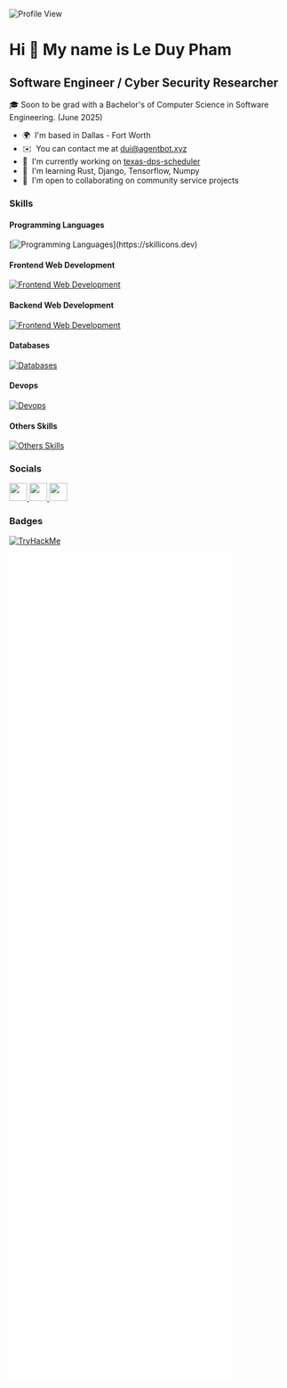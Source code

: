 ![Profile View](https://komarev.com/ghpvc/?username=phamleduy04&style=flat-square)

Hi 👋 My name is Le Duy Pham
============================
Software Engineer / Cyber Security Researcher
------------------------------------------------
🎓 Soon to be grad with a Bachelor's of Computer Science in Software Engineering. (June 2025)

* 🌍  I'm based in Dallas - Fort Worth
* ✉️  You can contact me at [dui@agentbot.xyz](mailto:dui@agentbot.xyz)
* 🚀  I'm currently working on [texas-dps-scheduler](http://github.com/phamleduy04/texas-dps-scheduler)
* 🧠  I'm learning Rust, Django, Tensorflow, Numpy
* 🤝  I'm open to collaborating on community service projects

### Skills

#### Programming Languages
[![Programming Languages](https://skillicons.dev/icons?i=js,ts,py,cpp,cs,c,nodejs,java,)](https://skillicons.dev)

#### Frontend Web Development
[![Frontend Web Development](https://skillicons.dev/icons?i=html,css,scss,react,next,jquery,tailwind,bootstrap,vite,mui)](https://skillicons.dev)

#### Backend Web Development
[![Frontend Web Development](https://skillicons.dev/icons?i=express,nest,django,spring,fastapi)](https://skillicons.dev)

#### Databases
[![Databases](https://skillicons.dev/icons?i=mysql,postgres,mongodb,mysql,redis,supabase,prisma)](https://skillicons.dev)

#### Devops
[![Devops](https://skillicons.dev/icons?i=docker,linux,aws,gcp,azure,cloudflare,postman,markdown,git,githubactions)](https://skillicons.dev)

#### Others Skills
[![Others Skills](https://skillicons.dev/icons?i=figma,discord,photoshop,cypress,npm,pnpm,bots)](https://skillicons.dev)


### Socials

<p align="left"> <a href="https://www.dev.to/phamleduy04" target="_blank" rel="noreferrer"> <picture> <source media="(prefers-color-scheme: dark)" srcset="https://raw.githubusercontent.com/danielcranney/readme-generator/main/public/icons/socials/devdotto-dark.svg" /> <source media="(prefers-color-scheme: light)" srcset="https://raw.githubusercontent.com/danielcranney/readme-generator/main/public/icons/socials/devdotto.svg" /> <img src="https://raw.githubusercontent.com/danielcranney/readme-generator/main/public/icons/socials/devdotto.svg" width="32" height="32" /> </picture> </a> <a href="https://www.github.com/phamleduy04" target="_blank" rel="noreferrer"> <picture> <source media="(prefers-color-scheme: dark)" srcset="https://raw.githubusercontent.com/danielcranney/readme-generator/main/public/icons/socials/github-dark.svg" /> <source media="(prefers-color-scheme: light)" srcset="https://raw.githubusercontent.com/danielcranney/readme-generator/main/public/icons/socials/github.svg" /> <img src="https://raw.githubusercontent.com/danielcranney/readme-generator/main/public/icons/socials/github.svg" width="32" height="32" /> </picture> </a> <a href="https://www.linkedin.com/in/phamleduy04" target="_blank" rel="noreferrer"> <picture> <source media="(prefers-color-scheme: dark)" srcset="https://raw.githubusercontent.com/danielcranney/readme-generator/main/public/icons/socials/linkedin-dark.svg" /> <source media="(prefers-color-scheme: light)" srcset="https://raw.githubusercontent.com/danielcranney/readme-generator/main/public/icons/socials/linkedin.svg" /> <img src="https://raw.githubusercontent.com/danielcranney/readme-generator/main/public/icons/socials/linkedin.svg" width="32" height="32" /> </picture> </a></p>

### Badges

[![TryHackMe](https://tryhackme-badges.s3.amazonaws.com/phamleduy04.png)](https://tryhackme.com/p/phamleduy04)

<div align="left">
  <img src="https://raw.githubusercontent.com/phamleduy04/phamleduy04/master/metrics.svg" alt="Metrics" width="80%">
</div>
